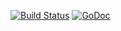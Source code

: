 [![Build Status](https://travis-ci.org/cz-it/magline.svg?branch=master)](https://travis-ci.org/cz-it/magline)
[![GoDoc](https://godoc.org/github.com/cz-it/magline/maglined?status.png)](https://godoc.org/github.com/cz-it/magline/maglined)
